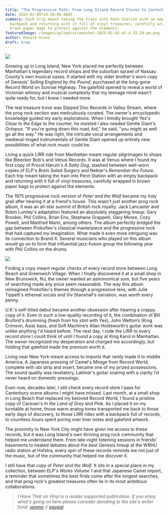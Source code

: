 ```yaml
---
title: "The Progressive Path: From Long Island Record Stores to Canterbury Dreams"
date: 2025-02-05T19:50:00.000Z
summary: Each trip meant taking the train into Penn Station with an empty
  backpack and returning with it full of vinyl treasures, carefully wrapped in
  brown paper bags to protect against the elements.
featuredImage: /images/upload/screenshot-2025-02-03-at-4.33.20-pm.png
author: Ronald Gross
draft: true
---
```

![](/images/upload/screenshot-2025-02-03-at-4.33.20-pm.png)

Growing up in Long Island, New York placed me perfectly between Manhattan's legendary record shops and the suburban sprawl of Nassau County's own musical oases. It started with my older brother's worn copy of Genesis' *Selling England by the Pound*, purchased at the long-gone Record World on Sunrise Highway. The gatefold opened to reveal a world of Victorian whimsy and musical complexity that my teenage mind wasn't quite ready for, but I knew I needed more.

The real treasure trove was Slipped Disc Records in Valley Stream, where the prog rock section was meticulously curated. The owner's encyclopedic knowledge guided my early explorations. When I timidly brought Yes's *Close to the Edge* to the counter, he insisted I also needed Gentle Giant's *Octopus*. "If you're going down this road, kid," he said, "you might as well go all the way." He was right, the intricate vocal arrangements and medieval-tinged instrumentals of Gentle Giant opened up entirely new possibilities of what rock music could be.

Living a quick LIRR ride from Manhattan meant regular pilgrimages to shops like Bleecker Bob's and Venus Records. It was at Venus where I found my first copy of Procol Harum's *A Salty Dog*, stashed between well-worn copies of ELP's *Brain Salad Surgery* and Nektar's *Remember the Future*. Each trip meant taking the train into Penn Station with an empty backpack and returning with it full of vinyl treasures, carefully wrapped in brown paper bags to protect against the elements.

The 1975 progressive rock version of *Peter and the Wolf* became my holy grail after hearing it at a friend's house. This wasn't just another prog rock album, it was an all-star summit of British rock royalty. Jack Lancaster and Robin Lumley's adaptation featured an absolutely staggering lineup: Gary Brooker, Phil Collins, Brian Eno, Stephane Grappelli, Gary Moore, Cozy Powell, and Manfred Mann, among others. The album perfectly bridged the gap between Prokofiev's classical masterpiece and the progressive rock that had captured my imagination. What made it even more intriguing was its connection to Brand X. Several musicians who played on this album would go on to form that influential jazz-fusion group the following year with Phil Collins on the drums.

![](/images/upload/screenshot-2025-02-03-at-4.43.16-pm.png)

Finding a copy meant regular checks of every record store between Long Beach and Greenwich Village. When I finally discovered it at a small shop in New Brunswick, NJ, the owner wanted an astronomical sum, but five years of searching made any price seem reasonable. The way this album reimagined Prokofiev's themes through a progressive lens, with Julie Tippett's ethereal vocals and Viv Stanshall's narration, was worth every penny.

U.K.'s self-titled debut became another obsession after hearing a crappy copy of it. Even in such a low-quality recording of it, the combination of Bill Bruford's drumming (fresh from his stint with Yes), John Wetton’s (King Crimson, Asia) bass, and Soft Machine’s Allan Holdsworth's guitar work was unlike anything I'd heard before. The next day, I rode the LIRR to every record store I could think of until I found a copy at King Karol in Manhattan. The owner recognized my desperation and charged me accordingly, but holding that gatefold made the premium worth it.

Living near New York meant access to imports that rarely made it to middle America. A Japanese pressing of Camel's *Mirage* from Record World, complete with obi strip and insert, became one of my prized possessions. The sound quality was revelatory, Latimer's guitar soaring with a clarity I'd never heard on domestic pressings.

Even now, decades later, I still check every record store I pass for Canterbury scene albums I might have missed. Last month, at a small shop in Long Beach that replaced my beloved Record World, I found a pristine copy of Caravan's *In the Land of Grey and Pink*. As I placed it on my turntable at home, those warm analog tones transported me back to those early days of discovery, to those LIRR rides with a backpack full of records, to countless hours spent poring over liner notes and gatefold artwork.

The proximity to New York City might have given me access to these records, but it was Long Island's own thriving prog rock community that helped me understand them. From late-night listening sessions in friends' basements to heated debates about the best Genesis lineup at the WRHU radio station at Hofstra, every spin of these records reminds me not just of the music, but of the community that helped me discover it.

I still have that copy of *Peter and the Wolf*. It sits in a special place in my collection, between ELP's *Works Volume 1* and that Japanese Camel import, a reminder that sometimes the best finds come after the longest searches, and that prog rock's greatest treasures often lie in its most ambitious collaborations.

> *I Have That on Vinyl is a reader supported publication. If you enjoy what's going on here please consider donating to the site's writer fund: [venmo](https://account.venmo.com/u/Michele-Catalano2659) // [paypal](https://www.paypal.com/paypalme/goingitaloneny?country.x=US&locale.x=en_US)*
